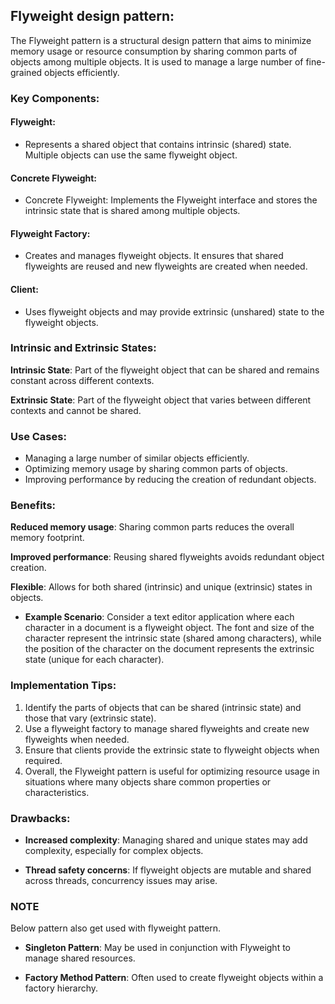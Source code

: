 ## Flyweight design pattern:

The Flyweight pattern is a structural design pattern that aims to minimize memory usage or resource consumption by sharing common parts of objects among multiple objects. It is used to manage a large number of fine-grained objects efficiently.

### Key Components:

#### **Flyweight**: 
- Represents a shared object that contains intrinsic (shared) state. Multiple objects can use the same flyweight object.
#### **Concrete Flyweight**: 
- Concrete Flyweight: Implements the Flyweight interface and stores the intrinsic state that is shared among multiple objects.
#### **Flyweight Factory**:
- Creates and manages flyweight objects. It ensures that shared flyweights are reused and new flyweights are created when needed.
#### **Client**:
- Uses flyweight objects and may provide extrinsic (unshared) state to the flyweight objects. 

### Intrinsic and Extrinsic States:

**Intrinsic State**: Part of the flyweight object that can be shared and remains constant across different contexts.

**Extrinsic State**: Part of the flyweight object that varies between different contexts and cannot be shared.

### Use Cases:

- Managing a large number of similar objects efficiently.
- Optimizing memory usage by sharing common parts of objects.
- Improving performance by reducing the creation of redundant objects.

### Benefits:

**Reduced memory usage**: Sharing common parts reduces the overall memory footprint.

**Improved performance**: Reusing shared flyweights avoids redundant object creation.

**Flexible**: Allows for both shared (intrinsic) and unique (extrinsic) states in objects.
- **Example Scenario**: Consider a text editor application where each character in a document is a flyweight object. The font and size of the character represent the intrinsic state (shared among characters), while the position of the character on the document represents the extrinsic state (unique for each character).

### Implementation Tips:

1. Identify the parts of objects that can be shared (intrinsic state) and those that vary (extrinsic state).
2. Use a flyweight factory to manage shared flyweights and create new flyweights when needed.
3. Ensure that clients provide the extrinsic state to flyweight objects when required.
4. Overall, the Flyweight pattern is useful for optimizing resource usage in situations where many objects share common properties or characteristics.

### Drawbacks:

- **Increased complexity**: Managing shared and unique states may add complexity, especially for complex objects.

- **Thread safety concerns**: If flyweight objects are mutable and shared across threads, concurrency issues may arise.

### NOTE
Below pattern also get used with flyweight pattern.
- **Singleton Pattern**: May be used in conjunction with Flyweight to manage shared resources.

- **Factory Method Pattern**: Often used to create flyweight objects within a factory hierarchy.